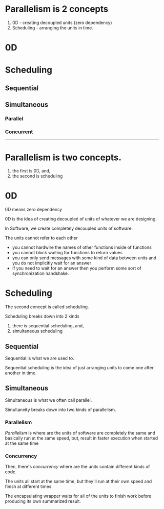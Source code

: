 # Parallelism is 2 concepts
1. 0D - creating decoupled units (zero dependency)
2. Scheduling - arranging the units in time.

# 0D
# Scheduling
## Sequential
## Simultaneous
### Parallel
### Concurrent

---


# Parallelism is two concepts.

1. the first is 0D, and,
2. the second is scheduling 

# 0D
0D means zero dependency 

0D is the idea of creating decoupled of units of whatever we are designing.

In Software, we create completely decoupled units of software.

The units cannot refer to each other 
- you cannot hardwire the names of other functions inside of functions 
- you cannot block waiting for functions to return values 
- you can only send messages with some kind of data between units and you do not implicitly wait for an answer 
- if you need to wait for an answer then you perform some sort of synchronization handshake.

# Scheduling
The second concept is called scheduling.

Scheduling breaks down into 2 kinds
1. there is sequential scheduling, and,
2. simultaneous scheduling

## Sequential
Sequential is what we are used to.

Sequential scheduling is the idea of just arranging units to come one after another in time.

## Simultaneous
Simultaneous is what we often call parallel.

Simultaneity breaks down into two kinds of parallelism.

### Parallelism
*Parallelism* is where are the units of software are completely the same and basically run at the same speed, but, result in faster execution when started at the same time 

### Concurrency
Then, there's *concurrency* where are the units contain different kinds of code.

The units all start at the same time, but they'll run at their own speed and finish at different times.

The encapsulating wrapper waits for all of the units to finish work before producing its own summarized result.
